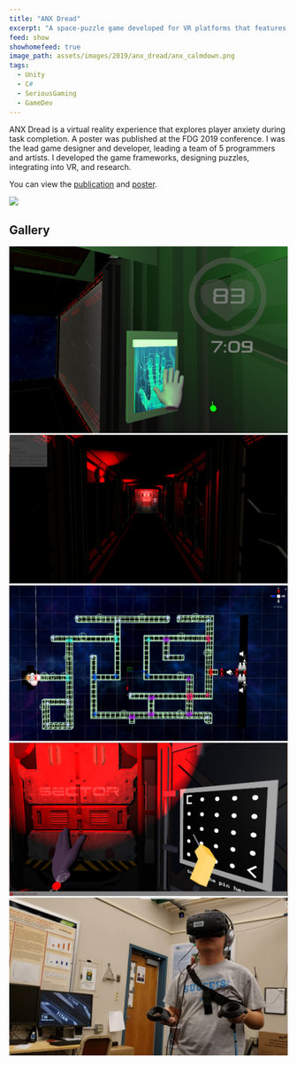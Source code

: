 ```yaml
---
title: "ANX Dread"
excerpt: "A space-puzzle game developed for VR platforms that features an arduino heart-rate monitor to measure heart-rate throughout the experience."
feed: show
showhomefeed: true
image_path: assets/images/2019/anx_dread/anx_calmdown.png 
tags:
  - Unity
  - C#
  - SeriousGaming
  - GameDev
---
```


ANX Dread is a virtual reality experience that explores player anxiety during task completion. A poster was published at the FDG 2019 conference.  I was the lead game designer and developer, leading a team of 5 programmers and artists. I developed the game frameworks, designing puzzles, integrating into VR, and research.

You can view the [publication](https://dl.acm.org/doi/10.1145/3337722.3341821) and [poster](http://users.csc.calpoly.edu/~zwood/teaching/CIA/FDG_CIA_capstone.pdf).

![](https://www.youtube.com/watch?v=COWqeVOVaAA)

## Gallery

![](/assets/images/2019/anx_dread/anx_calmdown.png)
![](/assets/images/2019/anx_dread/hallway2.png)
![](/assets/images/2019/anx_dread/maze_overview.png)
![](/assets/images/2019/anx_dread/puzzle.png)
![](/assets/images/2019/anx_dread/playertest.jpg)
